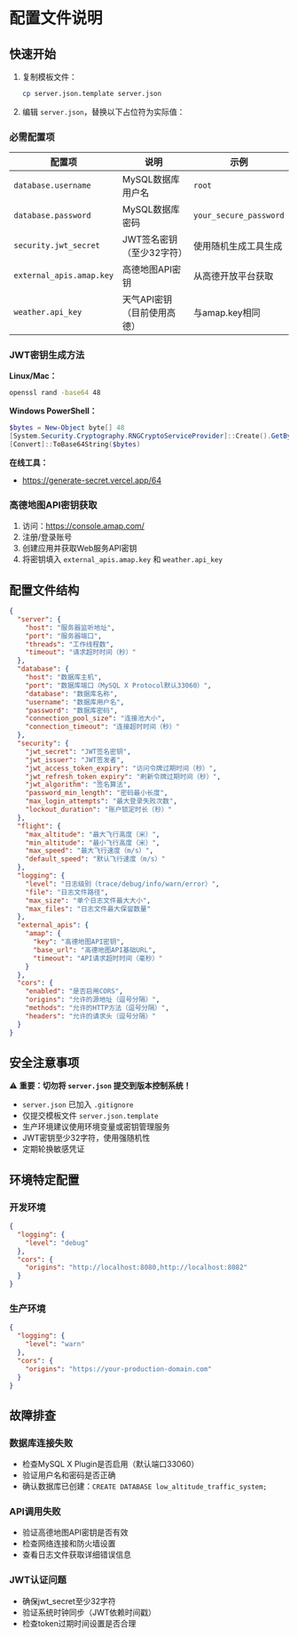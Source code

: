 # 配置文件说明

## 快速开始

1. 复制模板文件：
   ```bash
   cp server.json.template server.json
   ```

2. 编辑 `server.json`，替换以下占位符为实际值：

### 必需配置项

| 配置项 | 说明 | 示例 |
|--------|------|------|
| `database.username` | MySQL数据库用户名 | `root` |
| `database.password` | MySQL数据库密码 | `your_secure_password` |
| `security.jwt_secret` | JWT签名密钥（至少32字符） | 使用随机生成工具生成 |
| `external_apis.amap.key` | 高德地图API密钥 | 从高德开放平台获取 |
| `weather.api_key` | 天气API密钥（目前使用高德） | 与amap.key相同 |

### JWT密钥生成方法

**Linux/Mac：**
```bash
openssl rand -base64 48
```

**Windows PowerShell：**
```powershell
$bytes = New-Object byte[] 48
[System.Security.Cryptography.RNGCryptoServiceProvider]::Create().GetBytes($bytes)
[Convert]::ToBase64String($bytes)
```

**在线工具：**
- https://generate-secret.vercel.app/64

### 高德地图API密钥获取

1. 访问：https://console.amap.com/
2. 注册/登录账号
3. 创建应用并获取Web服务API密钥
4. 将密钥填入 `external_apis.amap.key` 和 `weather.api_key`

## 配置文件结构

```json
{
  "server": {
    "host": "服务器监听地址",
    "port": "服务器端口",
    "threads": "工作线程数",
    "timeout": "请求超时时间（秒）"
  },
  "database": {
    "host": "数据库主机",
    "port": "数据库端口（MySQL X Protocol默认33060）",
    "database": "数据库名称",
    "username": "数据库用户名",
    "password": "数据库密码",
    "connection_pool_size": "连接池大小",
    "connection_timeout": "连接超时时间（秒）"
  },
  "security": {
    "jwt_secret": "JWT签名密钥",
    "jwt_issuer": "JWT签发者",
    "jwt_access_token_expiry": "访问令牌过期时间（秒）",
    "jwt_refresh_token_expiry": "刷新令牌过期时间（秒）",
    "jwt_algorithm": "签名算法",
    "password_min_length": "密码最小长度",
    "max_login_attempts": "最大登录失败次数",
    "lockout_duration": "账户锁定时长（秒）"
  },
  "flight": {
    "max_altitude": "最大飞行高度（米）",
    "min_altitude": "最小飞行高度（米）",
    "max_speed": "最大飞行速度（m/s）",
    "default_speed": "默认飞行速度（m/s）"
  },
  "logging": {
    "level": "日志级别（trace/debug/info/warn/error）",
    "file": "日志文件路径",
    "max_size": "单个日志文件最大大小",
    "max_files": "日志文件最大保留数量"
  },
  "external_apis": {
    "amap": {
      "key": "高德地图API密钥",
      "base_url": "高德地图API基础URL",
      "timeout": "API请求超时时间（毫秒）"
    }
  },
  "cors": {
    "enabled": "是否启用CORS",
    "origins": "允许的源地址（逗号分隔）",
    "methods": "允许的HTTP方法（逗号分隔）",
    "headers": "允许的请求头（逗号分隔）"
  }
}
```

## 安全注意事项

⚠️ **重要：切勿将 `server.json` 提交到版本控制系统！**

- `server.json` 已加入 `.gitignore`
- 仅提交模板文件 `server.json.template`
- 生产环境建议使用环境变量或密钥管理服务
- JWT密钥至少32字符，使用强随机性
- 定期轮换敏感凭证

## 环境特定配置

### 开发环境
```json
{
  "logging": {
    "level": "debug"
  },
  "cors": {
    "origins": "http://localhost:8080,http://localhost:8082"
  }
}
```

### 生产环境
```json
{
  "logging": {
    "level": "warn"
  },
  "cors": {
    "origins": "https://your-production-domain.com"
  }
}
```

## 故障排查

### 数据库连接失败
- 检查MySQL X Plugin是否启用（默认端口33060）
- 验证用户名和密码是否正确
- 确认数据库已创建：`CREATE DATABASE low_altitude_traffic_system;`

### API调用失败
- 验证高德地图API密钥是否有效
- 检查网络连接和防火墙设置
- 查看日志文件获取详细错误信息

### JWT认证问题
- 确保jwt_secret至少32字符
- 验证系统时钟同步（JWT依赖时间戳）
- 检查token过期时间设置是否合理
